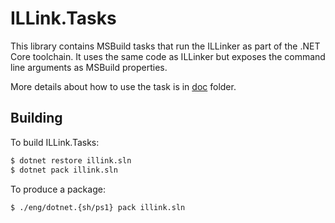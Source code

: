 # ILLink.Tasks

This library contains MSBuild tasks that run the ILLinker as part of the .NET Core toolchain. It uses the same code
as ILLinker but exposes the command line arguments as MSBuild properties.

More details about how to use the task is in [doc](/doc/illink-tasks.md) folder.

## Building

To build ILLink.Tasks:

```sh
$ dotnet restore illink.sln
$ dotnet pack illink.sln
```

To produce a package:
```sh
$ ./eng/dotnet.{sh/ps1} pack illink.sln
```
